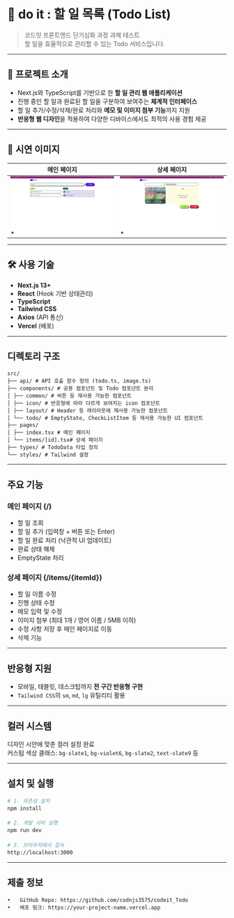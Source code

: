 # 📝 do it : 할 일 목록 (Todo List)

> 코드잇 프론트엔드 단기심화 과정 과제 테스트  
> 할 일을 효율적으로 관리할 수 있는 Todo 서비스입니다.

---

## 🚀 프로젝트 소개

- Next.js와 TypeScript를 기반으로 한 **할 일 관리 웹 애플리케이션**
- 진행 중인 할 일과 완료된 할 일을 구분하여 보여주는 **체계적 인터페이스**
- 할 일 추가/수정/삭제/완료 처리와 **메모 및 이미지 첨부 기능**까지 지원
- **반응형 웹 디자인**을 적용하여 다양한 디바이스에서도 최적의 사용 경험 제공

---

## 📸 시연 이미지

| 메인 페이지                            | 상세 페이지                                |
| -------------------------------------- | ------------------------------------------ |
| ![main](./public/images/test/main.png) | ![detail](./public/images/test/detail.png) |

---

## 🛠 사용 기술

- **Next.js 13+**
- **React** (Hook 기반 상태관리)
- **TypeScript**
- **Tailwind CSS**
- **Axios** (API 통신)
- **Vercel** (배포)

---

## 디렉토리 구조

```
src/
├── api/ # API 호출 함수 정의 (todo.ts, image.ts)
├── components/ # 공용 컴포넌트 및 Todo 컴포넌트 분리
│ ├── common/ # 버튼 등 재사용 가능한 컴포넌트
│ ├── icon/ # 반응형에 따라 다르게 보여지는 icon 컴포넌트
│ ├── layout/ # Header 등 레이아웃에 재사용 가능한 컴포넌트
│ └── todo/ # EmptyState, CheckListItem 등 재사용 가능한 UI 컴포넌트
├── pages/
│ ├── index.tsx # 메인 페이지
│ └── items/[id].tsx# 상세 페이지
├── types/ # TodoData 타입 정의
└── styles/ # Tailwind 설정
```

---

## 주요 기능

### 메인 페이지 (/)

- 할 일 조회
- 할 일 추가 (입력창 + 버튼 또는 Enter)
- 할 일 완료 처리 (낙관적 UI 업데이트)
- 완료 상태 해제
- EmptyState 처리

### 상세 페이지 (/items/{itemId})

- 할 일 이름 수정
- 진행 상태 수정
- 메모 입력 및 수정
- 이미지 첨부 (최대 1개 / 영어 이름 / 5MB 이하)
- 수정 사항 저장 후 메인 페이지로 이동
- 삭제 기능

---

## 반응형 지원

- 모바일, 태블릿, 데스크탑까지 **전 구간 반응형 구현**
- `Tailwind CSS`의 `sm`, `md`, `lg` 유틸리티 활용

---

## 컬러 시스템

디자인 시안에 맞춘 컬러 설정 완료  
커스텀 색상 클래스: `bg-slate1`, `bg-violet6`, `bg-slate2`, `text-slate9` 등

---

## 설치 및 실행

```bash
# 1. 의존성 설치
npm install

# 2. 개발 서버 실행
npm run dev

# 3. 브라우저에서 접속
http://localhost:3000
```
---

## 제출 정보
	•	GitHub Repo: https://github.com/codnjs3575/codeit_Todo
	•	배포 링크: https://your-project-name.vercel.app

